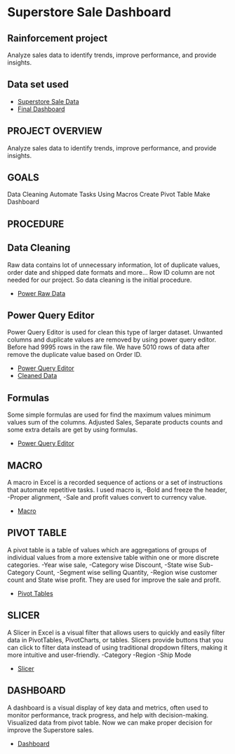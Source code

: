 # Superstore Sale Dashboard
## Rainforcement project
Analyze sales data to identify trends, improve performance, and provide insights.

## Data set used
- <a href="https://github.com/prabinp242/Superstore_Sale_Dashboard/blob/main/Rainforcement%20Project.xlsx"> Superstore Sale Data </a>
- <a href="https://github.com/prabinp242/Superstore_Sale_Dashboard/blob/main/Final%20Dashboard.png"> Final Dashboard </a>

## PROJECT  OVERVIEW
  Analyze sales data to identify trends, improve performance, and provide insights.

## GOALS
  Data Cleaning
  Automate Tasks Using Macros
  Create Pivot Table
  Make Dashboard

## PROCEDURE

## Data Cleaning
  Raw data contains lot of unnecessary information, lot of duplicate values, order date and shipped date formats and more…
  Row ID column are not needed for our project. So data cleaning is the initial procedure.
  - <a href="https://github.com/prabinp242/Superstore_Sale_Dashboard/blob/main/Raw%20Data.png"> Power Raw Data </a>
  
## Power Query Editor
  Power Query Editor is used for clean this type of larger dataset.
  Unwanted columns and duplicate values are removed by using power query editor. 
  Before had 9995 rows in the raw file. 
  We have 5010 rows of data after remove the duplicate value based on Order ID.
   - <a href="https://github.com/prabinp242/Superstore_Sale_Dashboard/blob/main/Power%20query%20editor.png"> Power Query Editor </a>
   - <a href="https://github.com/prabinp242/Superstore_Sale_Dashboard/blob/main/Cleaned%20data.png"> Cleaned Data </a>
  
## Formulas
  Some simple formulas are used for find the maximum values minimum values sum of the columns.
  Adjusted Sales, Separate products counts and some extra details are get by using formulas.
   - <a href="https://github.com/prabinp242/Superstore_Sale_Dashboard/blob/main/Basic%20Formulas.png"> Power Query Editor </a>
  
## MACRO
  A macro in Excel is a recorded sequence of actions or a set of instructions that automate repetitive tasks.
  I used macro is,
    -Bold and freeze the header,
    -Proper alignment,
    -Sale and profit values convert to currency value.
   - <a href="https://github.com/prabinp242/Superstore_Sale_Dashboard/blob/main/Macro%20used.png">Macro</a>
  
## PIVOT TABLE
  A pivot table is a table of values which are aggregations of groups of individual values from a more extensive table within one or more discrete categories.
    -Year wise sale,
    -Category wise Discount,
    -State wise Sub-Category Count,
    -Segment wise selling Quantity,
    -Region wise customer count and State wise profit.
  They are used for improve the sale and profit.
  - <a href="https://github.com/prabinp242/Superstore_Sale_Dashboard/blob/main/Pivot%20tables.png">Pivot Tables</a>
  
## SLICER
  A Slicer in Excel is a visual filter that allows users to quickly and easily filter data in PivotTables, PivotCharts, or tables. Slicers provide buttons that you can click to filter data instead of using 
  traditional dropdown filters, making it more intuitive and user-friendly.
    -Category
    -Region
    -Ship Mode
  - <a href="https://github.com/prabinp242/Superstore_Sale_Dashboard/blob/main/Slicer.png">Slicer</a>
    
## DASHBOARD
  A dashboard is a visual display of key data and metrics, often used to monitor performance, track progress, and help with decision-making.
  Visualized data from pivot table. Now we can make proper decision for improve the Superstore sales.
  - <a href="https://github.com/prabinp242/Superstore_Sale_Dashboard/blob/main/Final%20Dashboard.png">Dashboard </a>






    
    
